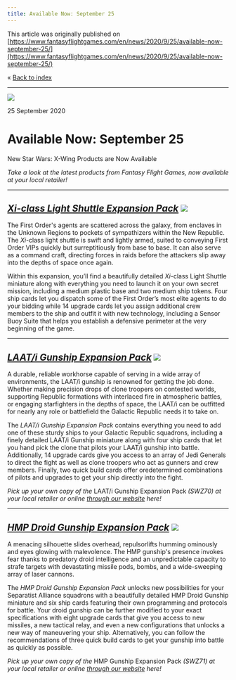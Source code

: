 ```yaml
---
title: Available Now: September 25
---
```


This article was originally published on [https://www.fantasyflightgames.com/en/news/2020/9/25/available-now-september-25/](https://www.fantasyflightgames.com/en/news/2020/9/25/available-now-september-25/)

&laquo; [Back to index](../index.md)

---

![](6cda3ea6ebc33ddad9b08816b562e761.jpg)

25 September 2020

Available Now: September 25
===========================

New Star Wars: X-Wing Products are Now Available

_Take a look at the latest products from Fantasy Flight Games, now available at your local retailer!_

* * *

_[Xi-class Light Shuttle Expansion Pack](https://www.fantasyflightgames.com/en/products/x-wing-second-edition/products/xi-class-light-shuttle-expansion-pack/)_ _![](d5440343c757603f1c98fbfbb4bb77c9.png)_ 
---------------------------------------------------------------------------------------------------------------------------------------------------------------------------------------------------------------------------------------------------------------------------------------------

The First Order's agents are scattered across the galaxy, from enclaves in the Unknown Regions to pockets of sympathizers within the New Republic. The _Xi_\-class light shuttle is swift and lightly armed, suited to conveying First Order VIPs quickly but surreptitiously from base to base. It can also serve as a command craft, directing forces in raids before the attackers slip away into the depths of space once again. 

Within this expansion, you’ll find a beautifully detailed _Xi_\-class Light Shuttle miniature along with everything you need to launch it on your own secret mission, including a medium plastic base and two medium ship tokens. Four ship cards let you dispatch some of the First Order’s most elite agents to do your bidding while 14 upgrade cards let you assign additional crew members to the ship and outfit it with new technology, including a Sensor Buoy Suite that helps you establish a defensive perimeter at the very beginning of the game.

* * *

_[LAAT/i Gunship Expansion Pack](https://www.fantasyflightgames.com/en/products/x-wing-second-edition/products/laati-gunship-expansion-pack/)_ _![](5e7f0c06c6359c796603eacba1622684.png)_ 
----------------------------------------------------------------------------------------------------------------------------------------------------------------------------------------------------------------------------------------------------------------------------

A durable, reliable workhorse capable of serving in a wide array of environments, the LAAT/i gunship is renowned for getting the job done. Whether making precision drops of clone troopers on contested worlds, supporting Republic formations with interlaced fire in atmospheric battles, or engaging starfighters in the depths of space, the LAAT/i can be outfitted for nearly any role or battlefield the Galactic Republic needs it to take on.

The _LAAT/i Gunship Expansion Pack_ contains everything you need to add one of these sturdy ships to your Galactic Republic squadrons, including a finely detailed LAAT/i Gunship miniature along with four ship cards that let you hand pick the clone that pilots your LAAT/i gunship into battle. Additionally, 14 upgrade cards give you access to an array of Jedi Generals to direct the fight as well as clone troopers who act as gunners and crew members. Finally, two quick build cards offer oredetermined combinations of pilots and upgrades to get your ship directly into the fight.

_Pick up your own copy of the_ LAAT/i Gunship Expansion Pack _(SWZ70) at your local retailer or online [through our website](https://www.fantasyflightgames.com/en/products/x-wing-second-edition/products/laati-gunship-expansion-pack/) here!_

* * *

_[HMP Droid Gunship Expansion Pack](https://www.fantasyflightgames.com/en/products/x-wing-second-edition/products/hmp-droid-gunship-expansion-pack/)_ _![](fd0d0785038c881706a3f8280e7e8fbd.png)_ 
-----------------------------------------------------------------------------------------------------------------------------------------------------------------------------------------------------------------------------------------------------------------------------------

A menacing silhouette slides overhead, repulsorlifts humming ominously and eyes glowing with malevolence. The HMP gunship's presence invokes fear thanks to predatory droid intelligence and an unpredictable capacity to strafe targets with devastating missile pods, bombs, and a wide-sweeping array of laser cannons.

The _HMP Droid Gunship Expansion Pack_ unlocks new possibilities for your Separatist Alliance squadrons with a beautifully detailed HMP Droid Gunship miniature and six ship cards featuring their own programming and protocols for battle. Your droid gunship can be further modified to your exact specifications with eight upgrade cards that give you access to new missiles, a new tactical relay, and even a new configurations that unlocks a new way of maneuvering your ship. Alternatively, you can follow the recommendations of three quick build cards to get your gunship into battle as quickly as possible.

_Pick up your own copy of the_ HMP Gunship Expansion Pack _(SWZ71) at your local retailer or online [through our website](https://www.fantasyflightgames.com/en/products/x-wing-second-edition/products/hmp-droid-gunship-expansion-pack/) here!_
